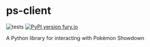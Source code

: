 # ps-client 

![tests](https://github.com/AnnikaCodes/ps-client/workflows/tests/badge.svg)
[![PyPI version fury.io](https://badge.fury.io/py/ps-client.svg)](https://pypi.python.org/pypi/ps-client/)

A Python library for interacting with Pokémon Showdown
